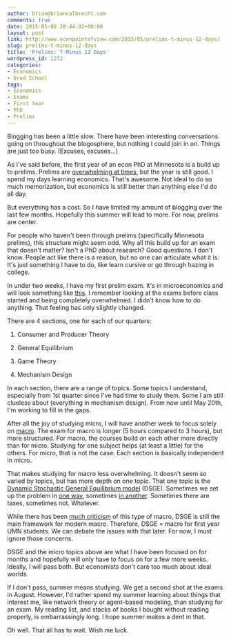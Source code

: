 ```yaml
---
author: brian@briancalbrecht.com
comments: true
date: 2015-05-08 20:44:02+00:00
layout: post
link: http://www.econpointofview.com/2015/05/prelims-t-minus-12-days/
slug: prelims-t-minus-12-days
title: 'Prelims: T-Minus 12 Days'
wordpress_id: 1272
categories:
- Economics
- Grad School
tags:
- Economics
- Exams
- First Year
- PhD
- Prelims
---
```


Blogging has been a little slow. There have been interesting conversations going on throughout the blogosphere, but nothing I could join in on. Things are just too busy. (Excuses, excuses...)

As I've said before, the first year of an econ PhD at Minnesota is a build up to prelims. Prelims are [overwhelming at times](http://www.econpointofview.com/2015/04/the-five-stages-of-econ-prelim-prep/), but the year is still good. I spend my days learning economics. That's awesome. Not ideal to do so much memorization, but economics is still better than anything else I'd do all day.

But everything has a cost. So I have limited my amount of blogging over the last few months. Hopefully this summer will lead to more. For now, prelims are center.

For people who haven't been through prelims (specifically Minnesota prelims), this structure might seem odd. Why all this build up for an exam that doesn't matter? Isn't a PhD about research? Good questions. I don't know. People act like there is a reason, but no one can articulate what it is. It's just something I have to do, like learn cursive or go through hazing in college.

In under two weeks, I have my first prelim exam. It's in microeconomics and will look something like [this](http://www.econ.umn.edu/graduate/f14/micro-maj_f14.pdf). I remember looking at the exams before class started and being completely overwhelmed. I didn't know how to do anything. That feeling has only slightly changed.

There are 4 sections, one for each of our quarters:



	
  1. Consumer and Producer Theory

	
  2. General Equilibrium

	
  3. Game Theory

	
  4. Mechanism Design


In each section, there are a range of topics. Some topics I understand, especially from 1st quarter since I've had time to study them. Some I am still clueless about (everything in mechanism design). From now until May 20th, I'm working to fill in the gaps.

After all the joy of studying micro, I will have another week to focus solely on [macro](http://www.econ.umn.edu/graduate/f14/macro_f14.pdf). The exam for macro is longer (5 hours compared to 3 hours), but more structured. For macro, the courses build on each other more directly than for micro. Studying for one subject helps (at least a little) for the others. For micro, that is not the case. Each section is basically independent in micro.

That makes studying for macro less overwhelming. It doesn't seem so varied by topics, but has more depth on one topic. That one topic is the [Dynamic Stochastic General Equilibrium model](http://en.wikipedia.org/wiki/Dynamic_stochastic_general_equilibrium) (DSGE). Sometimes we set up the problem in [one way](http://en.wikipedia.org/wiki/Recursive_competitive_equilibrium), sometimes [in another](http://www.sfu.ca/~bkrauth/econ808/808_lec1.pdf). Sometimes there are taxes, sometimes not. Whatever.

While there has been [much criticism](http://noahpinionblog.blogspot.com/2014/01/the-most-damning-critique-of-dsge.html) of this type of macro, DSGE is still the main framework for modern macro. Therefore, DSGE = macro for first year UMN students. We can debate the issues with that later. For now, I must ignore those concerns.

DSGE and the micro topics above are what I have been focused on for months and hopefully will only have to focus on for a few more weeks. Ideally, I will pass both. But economists don't care too much about ideal worlds.

If I don't pass, summer means studying. We get a second shot at the exams in August. However, I'd rather spend my summer learning about things that interest me, like network theory or agent-based modeling, than studying for an exam. My reading list, and stacks of books I bought without reading properly, is embarrassingly long. I hope summer makes a dent in that.

Oh well. That all has to wait. Wish me luck.
